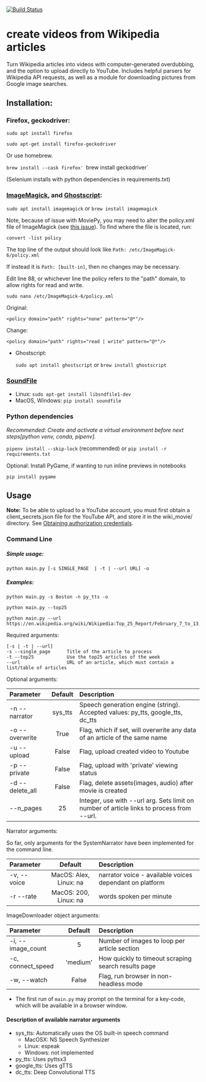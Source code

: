 [![Build Status](https://www.travis-ci.com/jaredkeil/wikiVideoCreator.svg?branch=master)](https://www.travis-ci.com/jaredkeil/wikiVideoCreator)

# create videos from Wikipedia articles

Turn Wikipedia articles into videos with computer-generated overdubbing, and the option to upload directly to YouTube.
Includes helpful parsers for Wikipedia API requests, as well as a module for downloading pictures from Google image searches.

## Installation:

### Firefox, geckodriver:

`sudo apt install firefox`

`sudo apt-get install firefox-geckodriver`

Or use homebrew.

`brew install --cask firefox'
`brew install geckodriver`

(Selenium installs with python dependencies in requirements.txt)


### [ImageMagick](https://imagemagick.org/script/download.php), and [Ghostscript](https://www.ghostscript.com/doc/9.53.3/Install.htm):
    

  `sudo apt install imagemagick` or `brew install imagemagick`

  Note, because of issue with MoviePy, you may need to alter the policy.xml file of ImageMagick (see [this issue](https://github.com/Zulko/moviepy/issues/401#issuecomment-278679961)). To find where the file is located, run:
  
  `convert -list policy`

  The top line of the output should look like
  `Path: /etc/ImageMagick-6/policy.xml`

  If instead it is `Path: [built-in]`, then no changes may be necessary.
  
  Edit line 88, or whichever line the policy refers to the "path" domain, to allow rights for read and write.
  
  `sudo nano /etc/ImageMagick-6/policy.xml`

  Original:
  
  `<policy domain="path" rights="none" pattern="@*"/>`

  Change:

  `<policy domain="path" rights="read | write" pattern="@*"/>`

- Ghostscript:

    `sudo apt install ghostscript` or `brew install ghostscript`

### [SoundFile](https://pysoundfile.readthedocs.io/en/latest/#installation)
   
- Linux: `sudo apt-get install libsndfile1-dev`
- MacOS, Windows: `pip install soundfile`


### Python dependencies
*Recommended: Create and activate a virtual environment before next steps[python venv, conda, pipenv].*

`pipenv install --skip-lock` (recommended) or `pip install -r requirements.txt`

Optional: Install PyGame, if wanting to run inline previews in notebooks

`pip install pygame`

## Usage


**Note:** To be able to upload to a YouTube account, you must first obtain a client_secrets.json file for the YouTube API,
 and store it in the wiki_movie/ directory.
See [Obtaining authorization credentials](https://developers.google.com/youtube/registering_an_application).



### Command Line

##### Simple usage:

    python main.py [-s SINGLE_PAGE  | -t | --url URL] -o


##### Examples:

    python main.py -s Boston -n py_tts -o
    
    python main.py --top25

    python main.py --url https://en.wikipedia.org/wiki/Wikipedia:Top_25_Report/February_7_to_13,_2021

Required arguments:

    [-s | -t | --url]
    -s --single_page      Title of the article to process
    -t --top25            Use the top25 articles of the week
    --url                 URL of an article, which must contain a list/table of articles            


Optional arguments:

| Parameter                 | Default       | Description   |
| :------------------------ |:-------------:| :-------------|
| -n --narrator   |  sys_tts  | Speech generation engine (string). Accepted values: py_tts, google_tts, dc_tts |
| -o --overwrite  | True      | Flag, which if set, will overwrite any data of an article of the same name |
| -u --upload     | False     | Flag, upload created video to Youtube |
| -p --private    | False     | Flag, upload with 'private' viewing status |
| -d --delete_all | False     | Flag, delete assets(images, audio) after movie is created |
| --n_pages       | 25        | Integer, use with --url arg. Sets limit on number of article links to process from --url.

Narrator arguments:

So far, only arguments for the SystemNarrator have been implemented for the command line.

| Parameter                 | Default       | Description   |
| :------------------------ |:-------------:| :-------------|
| -v, --voice   | MacOS: Alex, Linux: na | narrator voice - available voices dependant on platform |
| -r --rate     | MacOS: 200, Linux: na | words spoken per minute |

ImageDownloader object arguments:

| Parameter                 | Default       | Description   |
| :------------------------ |:-------------:| :-------------|
| -i, --image_count         | 5             | Number of images to loop per article section |
| -c, connect_speed         | 'medium'      | How quickly to timeout scraping search results page |
| -w, --watch               | False         | Flag, run browser in non-headless mode |



 - The first run of `main.py` may prompt on the terminal for a key-code, which will be available in a browser window.

#### Description of available narrator arguments

- sys_tts: Automatically uses the OS built-in speech command
  - MacOSX: NS Speech Synthesizer
  - Linux: espeak
  - Windows: not implemented
- py_tts: Uses pyttsx3
- google_tts: Uses gTTS
- dc_tts: Deep Convolutional TTS
